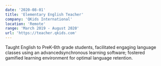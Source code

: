 ```yaml
---
date: '2020-08-01'
title: 'Elementary English Teacher'
company: 'QKids International'
location: 'Remote'
range: 'March 2019 - August 2020'
url: 'https://teacher.qkids.com'
---
```


Taught English to PreK-6th grade students, facilitated engaging language classes using an advancedsynchronous learning software; fostered gamified learning environment for optimal language retention.
